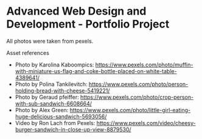 
# Advanced Web Design and Development - Portfolio Project

All photos were taken from pexels. 

Asset references

- Photo by Karolina Kaboompics: https://www.pexels.com/photo/muffin-with-miniature-us-flag-and-coke-bottle-placed-on-white-table-4389641/
- Photo by Polina Tankilevitch: https://www.pexels.com/photo/person-holding-bread-with-cheese-5419221/
- Photo by Geraud pfeiffer: https://www.pexels.com/photo/crop-person-with-sub-sandwich-6608664/
- Photo by Alex Green: https://www.pexels.com/photo/little-girl-eating-huge-delicious-sandwich-5693056/
- Video by Ron Lach  from Pexels: https://www.pexels.com/video/cheesy-burger-sandwich-in-close-up-view-8879530/